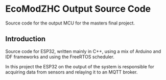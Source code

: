 # EcoModZHC Output Source Code
Source code for the output MCU for the masters final project.

## Introduction
Source code for ESP32, written mainly in C++, using a mix of Arduino and IDF frameworks and using the FreeRTOS scheduler.

In this project the ESP32 on the output of the system is responsible for acquiring data from sensors and relaying it to an MQTT broker.



